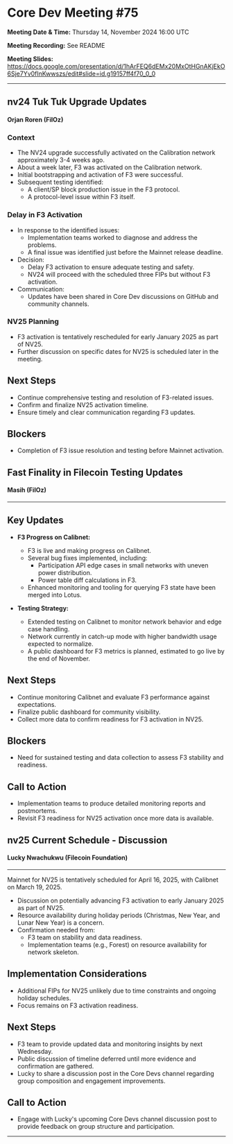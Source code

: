# Core Dev Meeting #75 

**Meeting Date & Time:** Thursday 14, November 2024 16:00 UTC

**Meeting Recording:** See README

**Meeting Slides:** https://docs.google.com/presentation/d/1hArFEQ6dEMx20MxOtHGnAKjEkO6Sje7Yv0fInKwwszs/edit#slide=id.g19157ff4f70_0_0


---

## nv24 Tuk Tuk Upgrade Updates  
#### Orjan Roren (FilOz)

### Context
- The NV24 upgrade successfully activated on the Calibration network approximately 3-4 weeks ago.
- About a week later, F3 was activated on the Calibration network.
- Initial bootstrapping and activation of F3 were successful.
- Subsequent testing identified:
  - A client/SP block production issue in the F3 protocol.
  - A protocol-level issue within F3 itself.

### Delay in F3 Activation
- In response to the identified issues:
  - Implementation teams worked to diagnose and address the problems.
  - A final issue was identified just before the Mainnet release deadline.
- Decision:
  - Delay F3 activation to ensure adequate testing and safety.
  - NV24 will proceed with the scheduled three FIPs but without F3 activation.
- Communication:
  - Updates have been shared in Core Dev discussions on GitHub and community channels.

### NV25 Planning
- F3 activation is tentatively rescheduled for early January 2025 as part of NV25.
- Further discussion on specific dates for NV25 is scheduled later in the meeting.

## Next Steps
- Continue comprehensive testing and resolution of F3-related issues.
- Confirm and finalize NV25 activation timeline.
- Ensure timely and clear communication regarding F3 updates.

## Blockers
- Completion of F3 issue resolution and testing before Mainnet activation.



## Fast Finality in Filecoin Testing Updates
#### Masih (FilOz)
---
## Key Updates
- **F3 Progress on Calibnet:**
  - F3 is live and making progress on Calibnet.
  - Several bug fixes implemented, including:
    - Participation API edge cases in small networks with uneven power distribution.
    - Power table diff calculations in F3.
  - Enhanced monitoring and tooling for querying F3 state have been merged into Lotus.

- **Testing Strategy:**
  - Extended testing on Calibnet to monitor network behavior and edge case handling.
  - Network currently in catch-up mode with higher bandwidth usage expected to normalize.
  - A public dashboard for F3 metrics is planned, estimated to go live by the end of November.

## Next Steps
- Continue monitoring Calibnet and evaluate F3 performance against expectations.
- Finalize public dashboard for community visibility.
- Collect more data to confirm readiness for F3 activation in NV25.

## Blockers
- Need for sustained testing and data collection to assess F3 stability and readiness.

## Call to Action
- Implementation teams to produce detailed monitoring reports and postmortems.
- Revisit F3 readiness for NV25 activation once more data is available.

## nv25 Current Schedule - Discussion 
#### Lucky Nwachukwu (Filecoin Foundation)
---
Mainnet for NV25 is tentatively scheduled for April 16, 2025, with Calibnet on March 19, 2025.
- Discussion on potentially advancing F3 activation to early January 2025 as part of NV25.
- Resource availability during holiday periods (Christmas, New Year, and Lunar New Year) is a concern.
- Confirmation needed from:
  - F3 team on stability and data readiness.
  - Implementation teams (e.g., Forest) on resource availability for network skeleton.

## Implementation Considerations
- Additional FIPs for NV25 unlikely due to time constraints and ongoing holiday schedules.
- Focus remains on F3 activation readiness.

## Next Steps
- F3 team to provide updated data and monitoring insights by next Wednesday.
- Public discussion of timeline deferred until more evidence and confirmation are gathered.
- Lucky to share a discussion post in the Core Devs channel regarding group composition and engagement improvements.

## Call to Action
- Engage with Lucky's upcoming Core Devs channel discussion post to provide feedback on group structure and participation.






---
